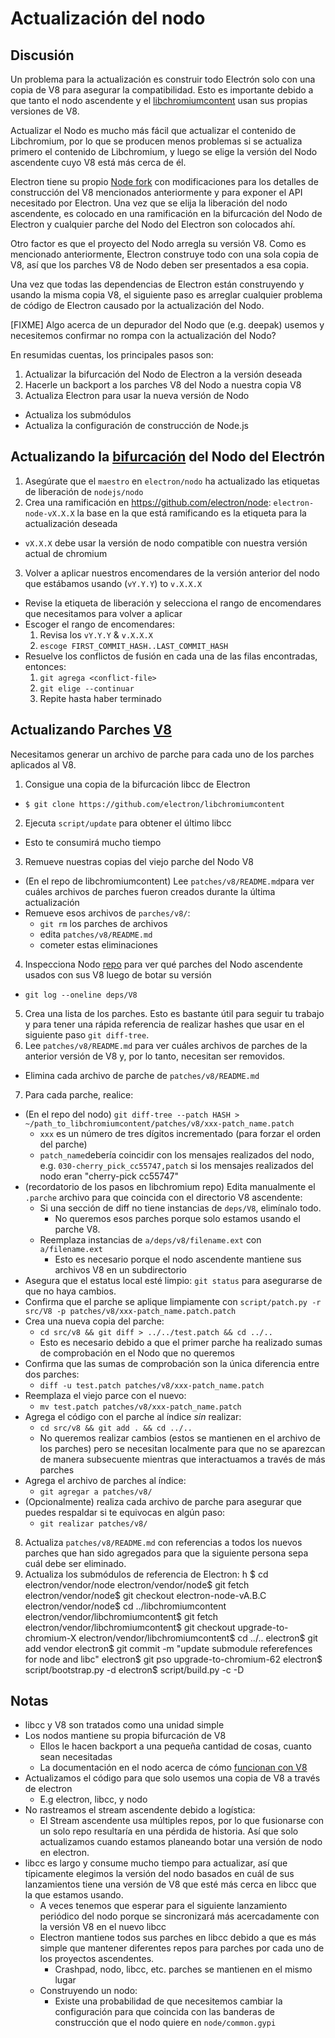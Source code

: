 # Actualización del nodo

## Discusión

Un problema para la actualización es construir todo Electrón solo con una copia de V8 para asegurar la compatibilidad. Esto es importante debido a que tanto el nodo ascendente y el [libchromiumcontent](upgrading-chromium.md) usan sus propias versiones de V8.

Actualizar el Nodo es mucho más fácil que actualizar el contenido de Libchromium, por lo que se producen menos problemas si se actualiza primero el contenido de Libchromium, y luego se elige la versión del Nodo ascendente cuyo V8 está más cerca de él.

Electron tiene su propio [Node fork](https://github.com/electron/node) con modificaciones para los detalles de construcción del V8 mencionados anteriormente y para exponer el API necesitado por Electron. Una vez que se elija la liberación del nodo ascendente, es colocado en una ramificación en la bifurcación del Nodo de Electron y cualquier parche del Nodo del Electron son colocados ahí.

Otro factor es que el proyecto del Nodo arregla su versión V8. Como es mencionado anteriormente, Electron construye todo con una sola copia de V8, así que los parches V8 de Nodo deben ser presentados a esa copia.

Una vez que todas las dependencias de Electron están construyendo y usando la misma copia V8, el siguiente paso es arreglar cualquier problema de código de Electron causado por la actualización del Nodo.

[FIXME] Algo acerca de un depurador del Nodo que (e.g. deepak) usemos y necesitemos confirmar no rompa con la actualización del Nodo?

En resumidas cuentas, los principales pasos son:

1. Actualizar la bifurcación del Nodo de Electron a la versión deseada
2. Hacerle un backport a los parches V8 del Nodo a nuestra copia V8
3. Actualiza Electron para usar la nueva versión de Nodo 
  - Actualiza los submódulos
  - Actualiza la configuración de construcción de Node.js

## Actualizando la [bifurcación](https://github.com/electron/node) del Nodo del Electrón

1. Asegúrate que el `maestro` en `electron/nodo` ha actualizado las etiquetas de liberación de `nodejs/nodo`
2. Crea una ramificación en https://github.com/electron/node: `electron-node-vX.X.X` la base en la que está ramificando es la etiqueta para la actualización deseada 
  - `vX.X.X` debe usar la versión de nodo compatible con nuestra versión actual de chromium
3. Volver a aplicar nuestros encomendares de la versión anterior del nodo que estábamos usando (`vY.Y.Y`) to `v.X.X.X` 
  - Revise la etiqueta de liberación y selecciona el rango de encomendares que necesitamos para volver a aplicar
  - Escoger el rango de encomendares: 
    1. Revisa los `vY.Y.Y` & `v.X.X.X`
    2. `escoge FIRST_COMMIT_HASH..LAST_COMMIT_HASH`
  - Resuelve los conflictos de fusión en cada una de las filas encontradas, entonces: 
    1. `git agrega <conflict-file>`
    2. `git elige --continuar`
    3. Repite hasta haber terminado

## Actualizando Parches [V8](https://github.com/electron/node/src/V8)

Necesitamos generar un archivo de parche para cada uno de los parches aplicados al V8.

1. Consigue una copia de la bifurcación libcc de Electron 
  - `$ git clone https://github.com/electron/libchromiumcontent`
2. Ejecuta `script/update` para obtener el último libcc 
  - Esto te consumirá mucho tiempo
3. Remueve nuestras copias del viejo parche del Nodo V8 
  - (En el repo de libchromiumcontent) Lee `patches/v8/README.md`para ver cuáles archivos de parches fueron creados durante la última actualización
  - Remueve esos archivos de `parches/v8/`: 
    - `git rm` los parches de archivos
    - edita `patches/v8/README.md`
    - cometer estas eliminaciones
4. Inspecciona Nodo [repo](https://github.com/electron/node) para ver qué parches del Nodo ascendente usados con sus V8 luego de botar su versión 
  - `git log --oneline deps/V8`
5. Crea una lista de los parches. Esto es bastante útil para seguir tu trabajo y para tener una rápida referencia de realizar hashes que usar en el siguiente paso `git diff-tree`.
6. Lee `patches/v8/README.md` para ver cuáles archivos de parches de la anterior versión de V8 y, por lo tanto, necesitan ser removidos. 
  - Elimina cada archivo de parche de `patches/v8/README.md`
7. Para cada parche, realice: 
  - (En el repo del nodo) `git diff-tree --patch HASH > ~/path_to_libchromiumcontent/patches/v8/xxx-patch_name.patch` 
    - `xxx` es un número de tres dígitos incrementado (para forzar el orden del parche)
    - `patch_name`debería coincidir con los mensajes realizados del nodo, e.g. `030-cherry_pick_cc55747,patch` si los mensajes realizados del nodo eran "cherry-pick cc55747"
  - (recordatorio de los pasos en libchromium repo) Edita manualmente el `.parche` archivo para que coincida con el directorio V8 ascendente: 
    - Si una sección de diff no tiene instancias de `deps/V8`, elimínalo todo. 
      - No queremos esos parches porque solo estamos usando el parche V8.
    - Reemplaza instancias de `a/deps/v8/filename.ext` con `a/filename.ext` 
      - Esto es necesario porque el nodo ascendente mantiene sus archivos V8 en un subdirectorio
  - Asegura que el estatus local esté limpio: `git status` para asegurarse de que no haya cambios.
  - Confirma que el parche se aplique limpiamente con `script/patch.py -r src/V8 -p patches/v8/xxx-patch_name.patch.patch`
  - Crea una nueva copia del parche: 
    - `cd src/v8 && git diff > ../../test.patch && cd ../..`
    - Esto es necesario debido a que el primer parche ha realizado sumas de comprobación en el Nodo que no queremos
  - Confirma que las sumas de comprobación son la única diferencia entre dos parches: 
    - `diff -u test.patch patches/v8/xxx-patch_name.patch`
  - Reemplaza el viejo parce con el nuevo: 
    - `mv test.patch patches/v8/xxx-patch_name.patch`
  - Agrega el código con el parche al índice *sin* realizar: 
    - `cd src/v8 && git add . && cd ../..`
    - No queremos realizar cambios (estos se mantienen en el archivo de los parches) pero se necesitan localmente para que no se aparezcan de manera subsecuente mientras que interactuamos a través de más parches
  - Agrega el archivo de parches al índice: 
    - `git agregar a patches/v8/`
  - (Opcionalmente) realiza cada archivo de parche para asegurar que puedes respaldar si te equivocas en algún paso: 
    - `git realizar patches/v8/`
8. Actualiza `patches/v8/README.md` con referencias a todos los nuevos parches que han sido agregados para que la siguiente persona sepa cuál debe ser eliminado.
9. Actualiza los submódulos de referencia de Electron: 
      h
      $ cd electron/vendor/node
      electron/vendor/node$ git fetch
      electron/vendor/node$ git checkout electron-node-vA.B.C
      electron/vendor/node$ cd ../libchromiumcontent
      electron/vendor/libchromiumcontent$ git fetch
      electron/vendor/libchromiumcontent$ git checkout upgrade-to-chromium-X
      electron/vendor/libchromiumcontent$ cd ../..
      electron$ git add vendor
      electron$ git commit -m "update submodule referefences for node and libc"
      electron$ git pso upgrade-to-chromium-62
      electron$ script/bootstrap.py -d
      electron$ script/build.py -c -D

## Notas

- libcc y V8 son tratados como una unidad simple
- Los nodos mantiene su propia bifurcación de V8 
  - Ellos le hacen backport a una pequeña cantidad de cosas, cuanto sean necesitadas
  - La documentación en el nodo acerca de cómo [funcionan con V8](https://nodejs.org/api/v8.html)
- Actualizamos el código para que solo usemos una copia de V8 a través de electron 
  - E.g electron, libcc, y nodo
- No rastreamos el stream ascendente debido a logística: 
  - El Stream ascendente usa múltiples repos, por lo que fusionarse con un solo repo resultaría en una pérdida de historia. Así que solo actualizamos cuando estamos planeando botar una versión de nodo en electron.
- libcc es largo y consume mucho tiempo para actualizar, así que típicamente elegimos la versión del nodo basados en cuál de sus lanzamientos tiene una versión de V8 que esté más cerca en libcc que la que estamos usando. 
  - A veces tenemos que esperar para el siguiente lanzamiento periódico del nodo porque se sincronizará más acercadamente con la versión V8 en el nuevo libcc
  - Electron mantiene todos sus parches en libcc debido a que es más simple que mantener diferentes repos para parches por cada uno de los proyectos ascendentes. 
    - Crashpad, nodo, libcc, etc. parches se mantienen en el mismo lugar
  - Construyendo un nodo: 
    - Existe una probabilidad de que necesitemos cambiar la configuración para que coincida con las banderas de construcción que el nodo quiere en `node/common.gypi`